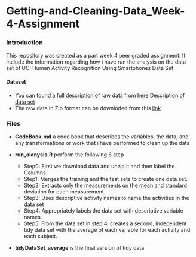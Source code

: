 # Getting-and-Cleaning-Data_Week-4-Assignment
### Introduction
This repository was created as a part week 4 peer graded assignment. It include the information regarding how i have run the analysis on 
the data set of UCI Human Activity Recognition Using Smartphones Data Set

#### Dataset 
* You can found a full description of raw data from here [Description of data set](http://archive.ics.uci.edu/ml/datasets/Human+Activity+Recognition+Using+Smartphones) 
* The raw data in Zip format can be downloded from this [link](http://archive.ics.uci.edu/ml/datasets/Human+Activity+Recognition+Using+Smartphones)

### Files
* **CodeBook.md**  a code book that describes the variables, the data, and any transformations or work that i have performed to clean up the data 

* **run_alanysis.R** perform the following 6 step
  + Step0: First we download data and unzip it and then label the Columns 
  + Step1: Merges the training and the test sets to create one data set.
  + Step2: Extracts only the measurements on the mean and standard deviation for each measurement.
  + Step3: Uses descriptive activity names to name the activities in the data set
  + Step4: Appropriately labels the data set with descriptive variable names.
  + Step5: From the data set in step 4, creates a second, independent tidy data set with the average of each variable for each activity   and each subject.

* **tidyDataSet_average** is the final version of tidy data
